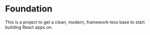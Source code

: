 # Foundation

This is a project to get a clean, modern, framework-less base to start building React apps on.
